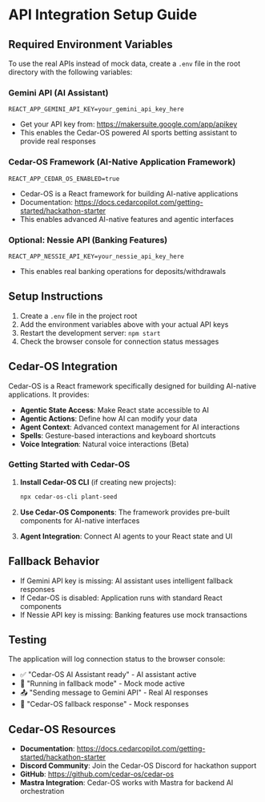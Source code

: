 # API Integration Setup Guide

## Required Environment Variables

To use the real APIs instead of mock data, create a `.env` file in the root directory with the following variables:

### Gemini API (AI Assistant)
```
REACT_APP_GEMINI_API_KEY=your_gemini_api_key_here
```
- Get your API key from: https://makersuite.google.com/app/apikey
- This enables the Cedar-OS powered AI sports betting assistant to provide real responses

### Cedar-OS Framework (AI-Native Application Framework)
```
REACT_APP_CEDAR_OS_ENABLED=true
```
- Cedar-OS is a React framework for building AI-native applications
- Documentation: https://docs.cedarcopilot.com/getting-started/hackathon-starter
- This enables advanced AI-native features and agentic interfaces

### Optional: Nessie API (Banking Features)
```
REACT_APP_NESSIE_API_KEY=your_nessie_api_key_here
```
- This enables real banking operations for deposits/withdrawals

## Setup Instructions

1. Create a `.env` file in the project root
2. Add the environment variables above with your actual API keys
3. Restart the development server: `npm start`
4. Check the browser console for connection status messages

## Cedar-OS Integration

Cedar-OS is a React framework specifically designed for building AI-native applications. It provides:

- **Agentic State Access**: Make React state accessible to AI
- **Agentic Actions**: Define how AI can modify your data  
- **Agent Context**: Advanced context management for AI interactions
- **Spells**: Gesture-based interactions and keyboard shortcuts
- **Voice Integration**: Natural voice interactions (Beta)

### Getting Started with Cedar-OS

1. **Install Cedar-OS CLI** (if creating new projects):
   ```bash
   npx cedar-os-cli plant-seed
   ```

2. **Use Cedar-OS Components**: The framework provides pre-built components for AI-native interfaces

3. **Agent Integration**: Connect AI agents to your React state and UI

## Fallback Behavior

- If Gemini API key is missing: AI assistant uses intelligent fallback responses
- If Cedar-OS is disabled: Application runs with standard React components
- If Nessie API key is missing: Banking features use mock transactions

## Testing

The application will log connection status to the browser console:
- ✅ "Cedar-OS AI Assistant ready" - AI assistant active
- 🔧 "Running in fallback mode" - Mock mode active
- 📤 "Sending message to Gemini API" - Real AI responses
- 🤖 "Cedar-OS fallback response" - Mock responses

## Cedar-OS Resources

- **Documentation**: https://docs.cedarcopilot.com/getting-started/hackathon-starter
- **Discord Community**: Join the Cedar-OS Discord for hackathon support
- **GitHub**: https://github.com/cedar-os/cedar-os
- **Mastra Integration**: Cedar-OS works with Mastra for backend AI orchestration
